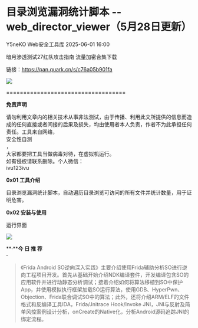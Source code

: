 #  目录浏览漏洞统计脚本 -- web_director_viewer（5月28日更新）   
Y5neKO  Web安全工具库   2025-06-01 16:00  
  
暗月渗透测试27红队攻击指南 流量加密合集下载  
  
链接：https://pan.quark.cn/s/c76a05b901fa  
  
![](https://mmbiz.qpic.cn/sz_mmbiz_png/8H1dCzib3UibvUB0H6zeib43gZLRNibrbEtA21Xc9ibTNF4RhH355qZZg0cTgKN0XqWOWaqsBsf7GicORvQj3T06XB0Q/640?wx_fmt=png&from=appmsg "")  
  
===================================  
  
**免责声明**  
  
请勿利用文章内的相关技术从事非法测试，由于传播、利用此文所提供的信息而造成的任何直接或者间接的后果及损失，均由使用者本人负责，作者不为此承担任何责任。工具来自网络，  
安全性自测  
，  
大家都要把工具当做病毒对待，在虚拟机运行。  
如有侵权请联系删除。个人微信：  
ivu123ivu  
  
  
**0x01 工具介绍**  
  
目录浏览漏洞统计脚本，自动遍历目录浏览可访问的所有文件并统计数量，用于证明危害。  
  
**0x02 安装与使用**  
  
运行界面  
  
![](https://mmbiz.qpic.cn/sz_mmbiz_png/8H1dCzib3UibvUB0H6zeib43gZLRNibrbEtAROOD276NEJPTtIPhPwYVjg9yokPQAsjTfuS3hM06ujHibKRnlaVKMOQ/640?wx_fmt=png&from=appmsg "")  
  
  
  
  
**·****今 日 推 荐**  
**·**  
  
> 《Frida Android SO逆向深入实践》主要介绍使用Frida辅助分析SO进行逆向工程项目开发。首先从基础开始介绍NDK编译套件，开发编译包含SO的应用软件并进行动静态分析调试；接着介绍如何将算法移植到SO中保护App，并使用模拟执行框架加载SO运行算法，使用GDB、HyperPwn、Objection、Frida联合调试SO中的算法；此外，还将介绍ARM/ELF的文件格式和反编译工具IDA，Frida/Jnitrace Hook/Invoke JNI，JNI与反射及简单风控案例设计分析，onCreate的Native化，分析Android源码追踪JNI的绑定流程。  
  
  
  
  
